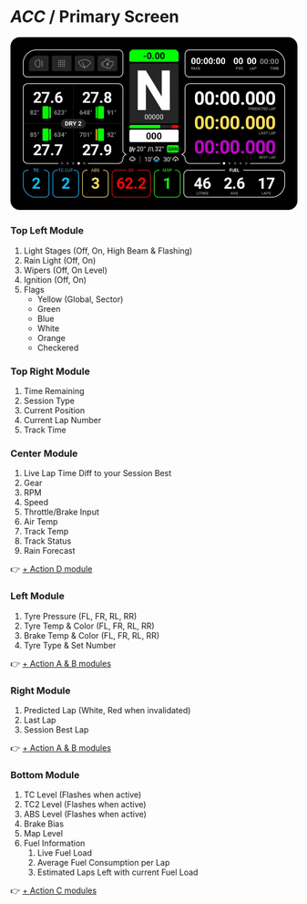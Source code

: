 # *ACC* / Primary Screen

![Primary Screen](../images/Primary-ACC.jpg)

### Top Left Module
1. Light Stages (Off, On, High Beam & Flashing)
2. Rain Light (Off, On)
3. Wipers (Off, On Level)
4. Ignition (Off, On)
5. Flags
	* Yellow (Global, Sector)
	* Green
	* Blue
	* White
	* Orange
	* Checkered

### Top Right Module
1. Time Remaining
2. Session Type
3. Current Position
4. Current Lap Number
5. Track Time

### Center Module
1. Live Lap Time Diff to your Session Best
2. Gear
3. RPM
4. Speed
5. Throttle/Brake Input
6. Air Temp
7. Track Temp
8. Track Status
9. Rain Forecast

👉 [+ Action D module](actions-acc.md)

### Left Module 
1. Tyre Pressure (FL, FR, RL, RR)
2. Tyre Temp & Color (FL, FR, RL, RR)
3. Brake Temp & Color (FL, FR, RL, RR)
4. Tyre Type & Set Number

👉 [+ Action A & B modules](actions-acc.md)

### Right Module
1. Predicted Lap (White, Red when invalidated)
2. Last Lap
3. Session Best Lap

👉 [+ Action A & B modules](actions-acc.md)

### Bottom Module
1. TC Level (Flashes when active)
2. TC2 Level (Flashes when active)
3. ABS Level (Flashes when active)
4. Brake Bias
5. Map Level
6. Fuel Information
	1. Live Fuel Load
	2. Average Fuel Consumption per Lap
	3. Estimated Laps Left with current Fuel Load

👉 [+ Action C modules](actions-acc.md)